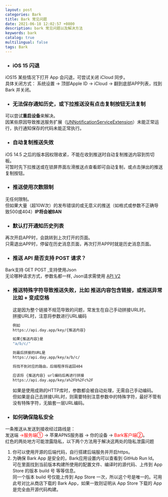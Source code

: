 ```yaml
---
layout: post
categories: Bark
title: Bark 常见问题
date: 2021-06-18 12:02:57 +0800
description: bark 常见问题以及解决方法
keywords: bark
catalog: true
multilingual: false
tags: Bark
---
```


* ### iOS 15 闪退
iOS15 某些情况下打开 App 会闪退，可尝试关闭 iCloud 同步。<br>
具体关闭方式： 系统设置 -> 顶部Apple ID -> iCloud -> 翻到底部APP列表，找到 Bark 并关闭。

* ### 无法保存通知历史，或下拉推送没有点击复制按钮无法复制
可以尝试<b>重启设备</b>来解决。<br />
因某些原因导致推送服务扩展（[UNNotificationServiceExtension](https://developer.apple.com/documentation/usernotifications/unnotificationserviceextension)）未能正常运行，执行通知保存的代码未能正常执行。


* ### 自动复制推送失效
iOS 14.5 之后的版本因权限收紧，不能在收到推送时自动复制推送内容到剪切板。<br/>
可暂时先下拉推送或在锁屏界面左滑推送点查看即可自动复制，或点击弹出的推送复制按钮。


* ### 推送使用次数限制
无任何限制。<br>
但如果大量（超10W次）的发布错误的或无意义的推送（如格式或参数不正确导致500或404）<b>IP将会被BAN</b>


* ### 默认打开通知历史列表
再次开启APP时，会跳转到上次打开的页面。<br />
只需退出APP时，停留在历史消息页面，再次打开APP时就是历史消息页面。


* ### 推送 API 是否支持 POST 请求？
Bark支持 GET POST ,支持使用Json<br>
无论哪种请求方式，参数名都一样, Json请求需使用 [API V2](https://github.com/Finb/bark-server/blob/master/docs/API_V2.md)


* ### 推送特殊字符导致推送失败，比如 推送内容包含链接，或推送异常 比如 + 变成空格
    这是因为整个链接不规范导致的问题，常发生在自己手动拼接URL时。<br>
拼接URL时，注意将参数进行URL编码 

	```sh
    例如
    https://api.day.app/key/{推送内容}

    如果{推送内容}是
    "a/b/c/"

    则最后拼接的URL是
    https://api.day.app/key/a/b/c/

    将找不到对应的路由，后端程序将返回404

    应该将 {推送内容} url编码后再进行拼接
    https://api.day.app/key/a%2Fb%2Fc%2F
    ```

    如果是使用成熟的HTTP库时，参数都会被自动处理，无需自己手动编码。<br>
    但如果是自己去拼接URL时，则需要特别注意参数中的特殊字符，最好不管有没有特殊字符，无脑套一层URL编码。

* ### 如何确保隐私安全
一条推送从发送到接收经过路线是：<br>
发送端 <font color='red'> →服务端①</font> → 苹果APNS服务器 → 你的设备 → <font color='red'>Bark客户端②</font>。<br>
红色的两处地方可能泄露隐私，以下两个方法用于解决这两处的隐私泄露问题<br>
1. 你可以使用开源的后端代码，自行搭建后端服务并开启https。
2. 为确保 Bark App 是安全的，Bark应用设置内可以查看到 GitHub Run Id。 <br>
可在里面找到当前版本构建所使用的配置文件、编译时的源代码、上传到 App Store 的版本 build 号 等等信息。<br>
同一个版本 build 号仅能上传到 App Store 一次，所以这个号是唯一的。可用此号对比从商店下载的 Bark App，如果一致则证明从 App Store 下载的 App 是完全由开源代码构建。
